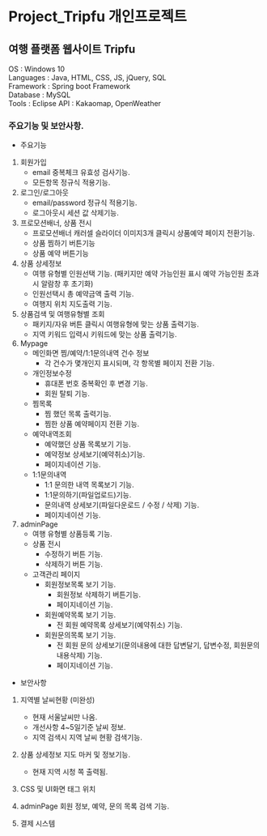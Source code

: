 # Project_Tripfu 개인프로젝트

## 여행 플랫폼 웹사이트 Tripfu
OS : Windows 10   
Languages : Java, HTML, CSS, JS, jQuery, SQL   
Framework : Spring boot Framework   
Database : MySQL   
Tools : Eclipse
API : Kakaomap, OpenWeather
### 주요기능 및 보안사항.
* 주요기능
 1. 회원가입
     - email 중복체크 유효성 검사기능.
     - 모든항목 정규식 적용기능.
 2. 로그인/로그아웃
     - email/password 정규식 적용기능.
     - 로그아웃시 세션 값 삭제기능.
 3. 프로모션배너, 상품 전시
     - 프로모션배너 캐러셀 슬라이더 이미지3개 클릭시 상품예약 페이지 전환기능.
     - 상품 찜하기 버튼기능
     - 상품 예약 버튼기능
 4. 상품 상세정보
     - 여행 유형별 인원선택 기능. (패키지만 예약 가능인원 표시 예약 가능인원 초과시 알람창 후 초기화)
     - 인원선택시 총 예약금액 출력 기능.
     - 여행지 위치 지도출력 기능.
 5. 상품검색 및 여행유형별 조회
     - 패키지/자유 버튼 클릭시 여행유형에 맞는 상품 출력기능.
     - 지역 키워드 입력시 키워드에 맞는 상품 출력기능.
 6. Mypage
    * 메인화면 찜/예약/1:1문의내역 건수 정보
      - 각 건수가 몇개인지 표시되며, 각 항목별 페이지 전환 기능.
    * 개인정보수정
      - 휴대폰 번호 중복확인 후 변경 기능.
      - 회원 탈퇴 기능.
    * 찜목록
      - 찜 했던 목록 출력기능.
      - 찜한 상품 예약페이지 전환 기능.
    * 예약내역조회
      - 예약했던 상품 목록보기 기능.
      - 예약정보 상세보기(예약취소)기능. 
      - 페이지네이션 기능.
    * 1:1문의내역
      - 1:1 문의한 내역 목록보기 기능.
      - 1:1문의하기(파일업로드)기능.
      - 문의내역 상세보기(파일다운로드 / 수정 / 삭제) 기능.
      - 페이지네이션 기능.
 7. adminPage
    * 여행 유형별 상품등록 기능.
    * 상품 전시
      - 수정하기 버튼 기능.
      - 삭제하기 버튼 기능.
    * 고객관리 페이지
      - 회원정보목록 보기 기능.
        - 회원정보 삭제하기 버튼기능.
        - 페이지네이션 기능.
      - 회원예약목록 보기 기능.
        - 전 회원 예약목록 상세보기(예약취소) 기능.
      - 회원문의목록 보기 기능.
        - 전 회원 문의 상세보기(문의내용에 대한 답변달기, 답변수정, 회원문의내용삭제) 기능.
        - 페이지네이션 기능.

* 보안사항
 1. 지역별 날씨현황 (미완성)
      - 현재 서울날씨만 나옴.
      - 개선사항 4~5일기준 날씨 정보.
      - 지역 검색시 지역 날씨 현황 검색기능.

 2. 상품 상세정보 지도 마커 및 정보기능.
      - 현재 지역 시청 쪽 출력됨.

 3. CSS 및 UI화면 태그 위치

 4. adminPage 회원 정보, 예약, 문의 목록 검색 기능.

 5. 결제 시스템
